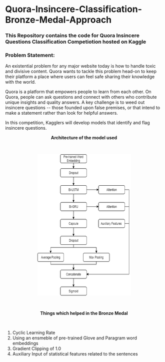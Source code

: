 # Quora-Insincere-Classification-Bronze-Medal-Approach

### This Repository contains the code for Quora Insincere Questions Classification Competiotion hosted on Kaggle

### Problem Statement:

An existential problem for any major website today is how to handle toxic and divisive content. Quora wants to tackle this problem head-on to keep their platform a place where users can feel safe sharing their knowledge with the world.

Quora is a platform that empowers people to learn from each other. On Quora, people can ask questions and connect with others who contribute unique insights and quality answers. A key challenge is to weed out insincere questions -- those founded upon false premises, or that intend to make a statement rather than look for helpful answers.

In this competition, Kagglers will develop models that identify and flag insincere questions.

<p align="center">
  <b> Architecture of the model used </b><br>
  </p></br>
 
<p align="center">
<img width="299" height="451" src="https://github.com/Sreyan88/Quora-Insincere-Classification-Bronze-Medal-Approach/blob/master/Extra/Quora Model.png">
</p></br>

<p align="center">
  <b> Things which helped in the Bronze Medal </b><br>
  </p></br>
  
  1. Cyclic Learning Rate
  2. Using an ensmeble of pre-trained Glove and Paragram word embeddings
  3. Gradient Clipping of 1.0
  4. Auxiliary Input of statistical features related to the sentences
  
  
